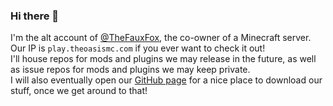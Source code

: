 ### Hi there 👋
I'm the alt account of [@TheFauxFox](https://github.com/TheFauxFox), the co-owner of a Minecraft server.<br>
Our IP is `play.theoasismc.com` if you ever want to check it out!<br>
I'll house repos for mods and plugins we may release in the future, as well as issue repos for mods and plugins we may keep private.<br>
I will also eventually open our [GitHub page](https://theoasismc.github.io) for a nice place to download our stuff, once we get around to that!<br>
